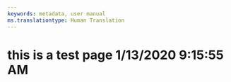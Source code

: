 ```yaml
---
keywords: metadata, user manual
ms.translationtype: Human Translation
---
```

# this is a test page 1/13/2020 9:15:55 AM
